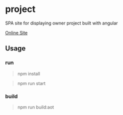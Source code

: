 # project
SPA site for displaying owner project built with angular

[Online Site](https://project.totiancai.com/)


## Usage

### run

> npm install

> npm run start

### build

> npm run build:aot
